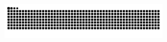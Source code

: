 <img src="https://raw.githubusercontent.com/dominik-zoro/dominik-zoro/output/snake.svg" alt="Snake animation" />
